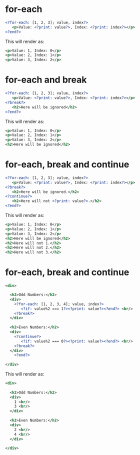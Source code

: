 # **for-each** 
```xml
<?for-each: [1, 2, 3]; value, index?>
   <p>Value: <?print: value?>, Index: <?print: index?></p>
<?end?>
```
  This will render as:
```xml
<p>Value: 1, Index: 0</p>
<p>Value: 2, Index: 1</p>
<p>Value: 3, Index: 2</p>
```

# **for-each and break**
```xml
<?for-each: [1, 2, 3]; value, index?>
   <p>Value: <?print: value?>, Index: <?print: index?></p>
<?break?>
   <h2>Here will be ignored</h2>
<?end?>
```
  This will render as:
```xml
<p>Value: 1, Index: 0</p>
<p>Value: 2, Index: 1</p>
<p>Value: 3, Index: 2</p>
<h2>Here will be ignored</h2>
```
# **for-each, break and continue**
```xml
<?for-each: [1, 2, 3]; value, index?>
   <p>Value: <?print: value?>, Index: <?print: index?></p>
<?break?>
   <h2>Here will be ignored.</h2>
<?continue?>
   <h2>Here will not <?print: value?>.</h2>
<?end?>
```
  This will render as:
```xml
<p>Value: 1, Index: 0</p>
<p>Value: 2, Index: 1</p>
<p>Value: 3, Index: 2</p>
<h2>Here will be ignored</h2>
<h2>Here will not 1.</h2>
<h2>Here will not 2.</h2>
<h2>Here will not 3.</h2>
```
# **for-each, break and continue**
```xml
<div>

  <h2>Odd Numbers:</h2>
  <div>
    <?for-each: [1, 2, 3, 4]; value, index?>
       <?if: value%2 === 1?><?print: value?><?end?> <br/>
    <?break?>
  </div>
 
  <h2>Even Numbers:</h2>
  <div>
    <?continue?>
       <?if: value%2 === 0?><?print: value?><?end?> <br/>
    <?break?>
  </div>
    <?end?>
    
</div>
```
  This will render as:
```xml
<div>
  
  <h2>Odd Numbers:</h2>
  <div>
    1 <br/>
    3 <br/>
  </div>
  
  <h2>Even Numbers:</h2>
  <div>
    2 <br/>
    4 <br/>
  </div>
    
</div>
```